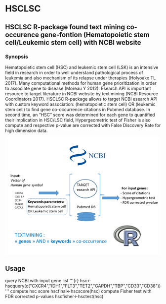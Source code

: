 # HSCLSC
## HSCLSC R-package found text mining co-occurence gene-fontion (Hematopoietic stem cell/Leukemic stem cell) with NCBI website

### Synopsis
Hematopoietic stem cell (HSC) and leukemic stem cell (LSK) is an intensive field in research in order to well understand pathological process of leukemia and also mechanism of its relapse under therapies (Holyoake TL 2017). Many computational methods for human gene prioritization in order to associate gene to disease (Moreau Y 2012). Esearch API is important resource to target literature in NCBI website by text mining (NCBI Resource Coordinators 2017). HSCLSC R-package allows to target NCBI esearch API with custom keyword association: (hematopoietic stem cell) OR (leukemic stem cell) to find gene co-occurrence citations in Pubmed database. In second time, an “HSC” score was determined for each gene to quantified their implication in HSC/LSC field, Hypergeometric test of Fisher is also compute and respective p-value are corrected with False Discovery Rate for high dimension data.

![HSC](https://github.com/cdesterke/HSCLSC/blob/master/HSC.png)

## Usage
query NCBI with input gene list
'''{r}
hsc<-hscquery(c("CXCR4","IDH1","FLT3","TET2","GAPDH","TBP","CD33","CD38"))
'''
compute hsc score
hscfinal<-hscscore(hsc)
compute Fisher test with FDR corrected p-values
hscfisher<-hsctest(hsc)
